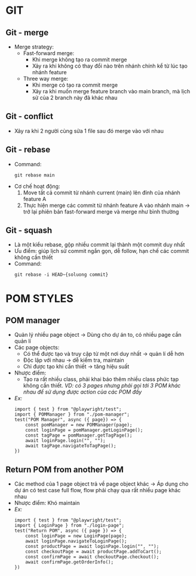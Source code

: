 # GIT 

## Git - merge
- Merge strategy: 
    - Fast-forward merge: 
        - Khi merge không tạo ra commit merge
        - Xảy ra khi không có thay đổi nào trên nhánh chính kể từ lúc tạo nhánh feature
    - Three way merge: 
        - Khi merge có tạo ra commit merge 
        - Xảy ra khi muốn merge feature branch vào main branch, mà lịch sử của 2 branch này đã khác nhau

## Git - conflict
- Xảy ra khi 2 người cùng sửa 1 file sau đó merge vào với nhau 

## Git - rebase 
- Command:
    ```
    git rebase main
- Cơ chế hoạt động: 
    1. Move tất cả commit từ nhánh current (main) lên đỉnh của nhánh feature A  
    2. Thực hiện merge các commit từ nhánh feature A vào nhánh main -> trở lại phiên bản fast-forward merge và merge như bình thường

## Git - squash
- Là một kiểu rebase, gộp nhiều commit lại thành một commit duy nhất
- Ưu điểm: giúp lịch sử commit ngắn gọn, dễ follow, hạn chế các commit không cần thiết
- Command: 
    ```
    git rebase -i HEAD~{soluong commit}

# POM STYLES 
## POM manager
- Quản lý nhiều page object -> Dùng cho dự án to, có nhiều page cần quản lí 
- Các page objects: 
    - Có thể được tạo và truy cập từ một nơi duy nhất -> quản lí dễ hơn 
    - Độc lập với nhau -> dễ kiểm tra, maintain 
    - Chỉ được tạo khi cần thiết -> tăng hiệu suất
- Nhược điểm: 
    - Tạo ra rất nhiều class, phải khai báo thêm nhiều class phức tạp không cần thiết. _VD: có 3 pages nhưng phải gọi tới 3 POM khác nhau để sử dụng được action của các POM đấy_
- _Ex:_
    ```
    import { test } from "@playwright/test";
    import { POMManager } from "./pom-manager";
    test("POM Manager", async ({ page}) => {
        const pomManager = new POMManager(page);
        const loginPage = pomManager.getLoginPage();
        const tagPage = pomManager.getTagPage();
        await loginPage.login("", "");
        await tagPage.navigateToTagPage();
    })

## Return POM from another POM 
- Các method của 1 page object trả về page object khác -> Áp dụng cho dự án có test case full flow, flow phải chạy qua rất nhiều page khác nhau
- Nhược điểm: Khó maintain 
- _Ex:_
    ```
    import { test } from "@playwright/test";
    import { LoginPage } from "./login-page";
    test("Return POM", async ({ page }) => {
        const loginPage = new LoginPage(page);
        await loginPage.navigateToLoginPage();
        const productPage = await loginPage.login("", "");
        const checkoutPage = await productPage.addToCart();
        const confirmPage = await checkoutPage.checkout();
        await confirmPage.getOrderInfo();
    })
